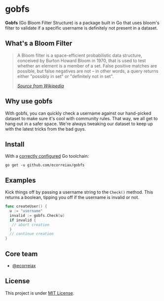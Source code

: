 # gobfs

**Gobfs** (Go Bloom Filter Structure) is a package built in Go that uses bloom's filter to validate if a specific username is definitely not present in a dataset.  

## What's a Bloom Filter

> A Bloom filter is a space-efficient probabilistic data structure, conceived by Burton Howard Bloom in 1970, that is used to test whether an element is a member of a set. False positive matches are possible, but false negatives are not – in other words, a query returns either "possibly in set" or "definitely not in set".
>
> <cite>[Source from Wikipedia][1]</cite>

[1]: https://en.wikipedia.org/wiki/Bloom_filter

## Why use gobfs

With gobfs, you can quickly check a username against our hand-picked dataset to make sure it's cool with community rules. That way, we all get to hang out in a safer space. We're always tweaking our dataset to keep up with the latest tricks from the bad guys.

## Install

With a [correctly configured](https://go.dev/doc/install#testing) Go toolchain:

```
go get -u github.com/ecorreiax/gobfs
```

## Examples

Kick things off by passing a username string to the `Check()` method. This returns a boolean, tipping you off if the username is invalid or not.

```go
func createUser() {
  u := "username"
  invalid := gobfs.Check(u)
  if invalid {
   // abort creation
  }
  // continue creation
}
```

## Core team

- [@ecorreiax](https://github.com/ecorreiax)


## License

This project is under [MIT License](https://github.com/ecorreiax/gobfs/blob/main/LICENSE).

